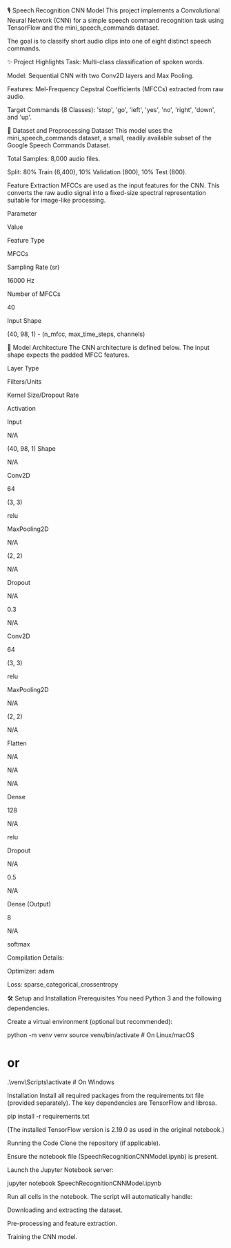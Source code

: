 🎙️ Speech Recognition CNN Model
This project implements a Convolutional Neural Network (CNN) for a simple speech command recognition task using TensorFlow and the mini_speech_commands dataset.

The goal is to classify short audio clips into one of eight distinct speech commands.

✨ Project Highlights
Task: Multi-class classification of spoken words.

Model: Sequential CNN with two Conv2D layers and Max Pooling.

Features: Mel-Frequency Cepstral Coefficients (MFCCs) extracted from raw audio.

Target Commands (8 Classes): 'stop', 'go', 'left', 'yes', 'no', 'right', 'down', and 'up'.

💾 Dataset and Preprocessing
Dataset
This model uses the mini_speech_commands dataset, a small, readily available subset of the Google Speech Commands Dataset.

Total Samples: 8,000 audio files.

Split: 80% Train (6,400), 10% Validation (800), 10% Test (800).

Feature Extraction
MFCCs are used as the input features for the CNN. This converts the raw audio signal into a fixed-size spectral representation suitable for image-like processing.

Parameter

Value

Feature Type

MFCCs

Sampling Rate (sr)

16000 Hz

Number of MFCCs

40

Input Shape

(40, 98, 1) - (n_mfcc, max_time_steps, channels)

🧠 Model Architecture
The CNN architecture is defined below. The input shape expects the padded MFCC features.

Layer Type

Filters/Units

Kernel Size/Dropout Rate

Activation

Input

N/A

(40, 98, 1) Shape

N/A

Conv2D

64

(3, 3)

relu

MaxPooling2D

N/A

(2, 2)

N/A

Dropout

N/A

0.3

N/A

Conv2D

64

(3, 3)

relu

MaxPooling2D

N/A

(2, 2)

N/A

Flatten

N/A

N/A

N/A

Dense

128

N/A

relu

Dropout

N/A

0.5

N/A

Dense (Output)

8

N/A

softmax

Compilation Details:

Optimizer: adam

Loss: sparse_categorical_crossentropy

🛠️ Setup and Installation
Prerequisites
You need Python 3 and the following dependencies.

Create a virtual environment (optional but recommended):

python -m venv venv
source venv/bin/activate  # On Linux/macOS
# or
.\venv\Scripts\activate   # On Windows

Installation
Install all required packages from the requirements.txt file (provided separately). The key dependencies are TensorFlow and librosa.

pip install -r requirements.txt

(The installed TensorFlow version is 2.19.0 as used in the original notebook.)

Running the Code
Clone the repository (if applicable).

Ensure the notebook file (SpeechRecognitionCNNModel.ipynb) is present.

Launch the Jupyter Notebook server:

jupyter notebook SpeechRecognitionCNNModel.ipynb

Run all cells in the notebook. The script will automatically handle:

Downloading and extracting the dataset.

Pre-processing and feature extraction.

Training the CNN model.